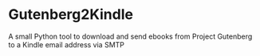 # Gutenberg2Kindle

A small Python tool to download and send ebooks from Project Gutenberg to a Kindle email address via SMTP
